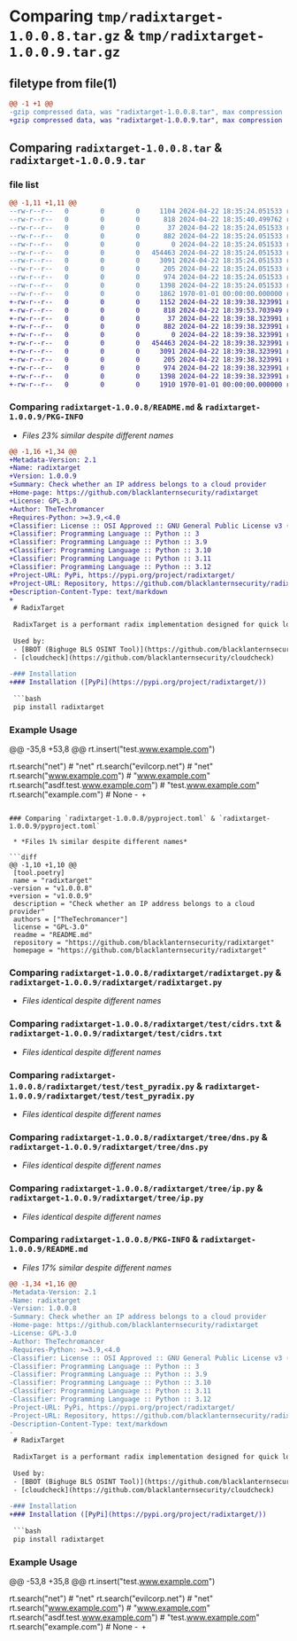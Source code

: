 # Comparing `tmp/radixtarget-1.0.0.8.tar.gz` & `tmp/radixtarget-1.0.0.9.tar.gz`

## filetype from file(1)

```diff
@@ -1 +1 @@
-gzip compressed data, was "radixtarget-1.0.0.8.tar", max compression
+gzip compressed data, was "radixtarget-1.0.0.9.tar", max compression
```

## Comparing `radixtarget-1.0.0.8.tar` & `radixtarget-1.0.0.9.tar`

### file list

```diff
@@ -1,11 +1,11 @@
--rw-r--r--   0        0        0     1104 2024-04-22 18:35:24.051533 radixtarget-1.0.0.8/README.md
--rw-r--r--   0        0        0      818 2024-04-22 18:35:40.499762 radixtarget-1.0.0.8/pyproject.toml
--rw-r--r--   0        0        0       37 2024-04-22 18:35:24.051533 radixtarget-1.0.0.8/radixtarget/__init__.py
--rw-r--r--   0        0        0      882 2024-04-22 18:35:24.051533 radixtarget-1.0.0.8/radixtarget/radixtarget.py
--rw-r--r--   0        0        0        0 2024-04-22 18:35:24.051533 radixtarget-1.0.0.8/radixtarget/test/__init__.py
--rw-r--r--   0        0        0   454463 2024-04-22 18:35:24.051533 radixtarget-1.0.0.8/radixtarget/test/cidrs.txt
--rw-r--r--   0        0        0     3091 2024-04-22 18:35:24.051533 radixtarget-1.0.0.8/radixtarget/test/test_pyradix.py
--rw-r--r--   0        0        0      205 2024-04-22 18:35:24.051533 radixtarget-1.0.0.8/radixtarget/tree/base.py
--rw-r--r--   0        0        0      974 2024-04-22 18:35:24.051533 radixtarget-1.0.0.8/radixtarget/tree/dns.py
--rw-r--r--   0        0        0     1398 2024-04-22 18:35:24.051533 radixtarget-1.0.0.8/radixtarget/tree/ip.py
--rw-r--r--   0        0        0     1862 1970-01-01 00:00:00.000000 radixtarget-1.0.0.8/PKG-INFO
+-rw-r--r--   0        0        0     1152 2024-04-22 18:39:38.323991 radixtarget-1.0.0.9/README.md
+-rw-r--r--   0        0        0      818 2024-04-22 18:39:53.703949 radixtarget-1.0.0.9/pyproject.toml
+-rw-r--r--   0        0        0       37 2024-04-22 18:39:38.323991 radixtarget-1.0.0.9/radixtarget/__init__.py
+-rw-r--r--   0        0        0      882 2024-04-22 18:39:38.323991 radixtarget-1.0.0.9/radixtarget/radixtarget.py
+-rw-r--r--   0        0        0        0 2024-04-22 18:39:38.323991 radixtarget-1.0.0.9/radixtarget/test/__init__.py
+-rw-r--r--   0        0        0   454463 2024-04-22 18:39:38.323991 radixtarget-1.0.0.9/radixtarget/test/cidrs.txt
+-rw-r--r--   0        0        0     3091 2024-04-22 18:39:38.323991 radixtarget-1.0.0.9/radixtarget/test/test_pyradix.py
+-rw-r--r--   0        0        0      205 2024-04-22 18:39:38.323991 radixtarget-1.0.0.9/radixtarget/tree/base.py
+-rw-r--r--   0        0        0      974 2024-04-22 18:39:38.323991 radixtarget-1.0.0.9/radixtarget/tree/dns.py
+-rw-r--r--   0        0        0     1398 2024-04-22 18:39:38.323991 radixtarget-1.0.0.9/radixtarget/tree/ip.py
+-rw-r--r--   0        0        0     1910 1970-01-01 00:00:00.000000 radixtarget-1.0.0.9/PKG-INFO
```

### Comparing `radixtarget-1.0.0.8/README.md` & `radixtarget-1.0.0.9/PKG-INFO`

 * *Files 23% similar despite different names*

```diff
@@ -1,16 +1,34 @@
+Metadata-Version: 2.1
+Name: radixtarget
+Version: 1.0.0.9
+Summary: Check whether an IP address belongs to a cloud provider
+Home-page: https://github.com/blacklanternsecurity/radixtarget
+License: GPL-3.0
+Author: TheTechromancer
+Requires-Python: >=3.9,<4.0
+Classifier: License :: OSI Approved :: GNU General Public License v3 (GPLv3)
+Classifier: Programming Language :: Python :: 3
+Classifier: Programming Language :: Python :: 3.9
+Classifier: Programming Language :: Python :: 3.10
+Classifier: Programming Language :: Python :: 3.11
+Classifier: Programming Language :: Python :: 3.12
+Project-URL: PyPi, https://pypi.org/project/radixtarget/
+Project-URL: Repository, https://github.com/blacklanternsecurity/radixtarget
+Description-Content-Type: text/markdown
+
 # RadixTarget
 
 RadixTarget is a performant radix implementation designed for quick lookups of IP addresses/networks and DNS hostnames. Written in pure python and capable of roughly 100,000 lookups per second regardless of the size of the database.
 
 Used by:
 - [BBOT (Bighuge BLS OSINT Tool)](https://github.com/blacklanternsecurity/bbot)
 - [cloudcheck](https://github.com/blacklanternsecurity/cloudcheck)
 
-### Installation
+### Installation ([PyPi](https://pypi.org/project/radixtarget/))
 
 ```bash
 pip install radixtarget
 ```
 
 ### Example Usage
 
@@ -35,8 +53,8 @@
 rt.insert("test.www.example.com")
 
 rt.search("net") # "net"
 rt.search("evilcorp.net") # "net"
 rt.search("www.example.com") # "www.example.com"
 rt.search("asdf.test.www.example.com") # "test.www.example.com"
 rt.search("example.com") # None
-```
+```
```

### Comparing `radixtarget-1.0.0.8/pyproject.toml` & `radixtarget-1.0.0.9/pyproject.toml`

 * *Files 1% similar despite different names*

```diff
@@ -1,10 +1,10 @@
 [tool.poetry]
 name = "radixtarget"
-version = "v1.0.0.8"
+version = "v1.0.0.9"
 description = "Check whether an IP address belongs to a cloud provider"
 authors = ["TheTechromancer"]
 license = "GPL-3.0"
 readme = "README.md"
 repository = "https://github.com/blacklanternsecurity/radixtarget"
 homepage = "https://github.com/blacklanternsecurity/radixtarget"
```

### Comparing `radixtarget-1.0.0.8/radixtarget/radixtarget.py` & `radixtarget-1.0.0.9/radixtarget/radixtarget.py`

 * *Files identical despite different names*

### Comparing `radixtarget-1.0.0.8/radixtarget/test/cidrs.txt` & `radixtarget-1.0.0.9/radixtarget/test/cidrs.txt`

 * *Files identical despite different names*

### Comparing `radixtarget-1.0.0.8/radixtarget/test/test_pyradix.py` & `radixtarget-1.0.0.9/radixtarget/test/test_pyradix.py`

 * *Files identical despite different names*

### Comparing `radixtarget-1.0.0.8/radixtarget/tree/dns.py` & `radixtarget-1.0.0.9/radixtarget/tree/dns.py`

 * *Files identical despite different names*

### Comparing `radixtarget-1.0.0.8/radixtarget/tree/ip.py` & `radixtarget-1.0.0.9/radixtarget/tree/ip.py`

 * *Files identical despite different names*

### Comparing `radixtarget-1.0.0.8/PKG-INFO` & `radixtarget-1.0.0.9/README.md`

 * *Files 17% similar despite different names*

```diff
@@ -1,34 +1,16 @@
-Metadata-Version: 2.1
-Name: radixtarget
-Version: 1.0.0.8
-Summary: Check whether an IP address belongs to a cloud provider
-Home-page: https://github.com/blacklanternsecurity/radixtarget
-License: GPL-3.0
-Author: TheTechromancer
-Requires-Python: >=3.9,<4.0
-Classifier: License :: OSI Approved :: GNU General Public License v3 (GPLv3)
-Classifier: Programming Language :: Python :: 3
-Classifier: Programming Language :: Python :: 3.9
-Classifier: Programming Language :: Python :: 3.10
-Classifier: Programming Language :: Python :: 3.11
-Classifier: Programming Language :: Python :: 3.12
-Project-URL: PyPi, https://pypi.org/project/radixtarget/
-Project-URL: Repository, https://github.com/blacklanternsecurity/radixtarget
-Description-Content-Type: text/markdown
-
 # RadixTarget
 
 RadixTarget is a performant radix implementation designed for quick lookups of IP addresses/networks and DNS hostnames. Written in pure python and capable of roughly 100,000 lookups per second regardless of the size of the database.
 
 Used by:
 - [BBOT (Bighuge BLS OSINT Tool)](https://github.com/blacklanternsecurity/bbot)
 - [cloudcheck](https://github.com/blacklanternsecurity/cloudcheck)
 
-### Installation
+### Installation ([PyPi](https://pypi.org/project/radixtarget/))
 
 ```bash
 pip install radixtarget
 ```
 
 ### Example Usage
 
@@ -53,8 +35,8 @@
 rt.insert("test.www.example.com")
 
 rt.search("net") # "net"
 rt.search("evilcorp.net") # "net"
 rt.search("www.example.com") # "www.example.com"
 rt.search("asdf.test.www.example.com") # "test.www.example.com"
 rt.search("example.com") # None
-```
+```
```

